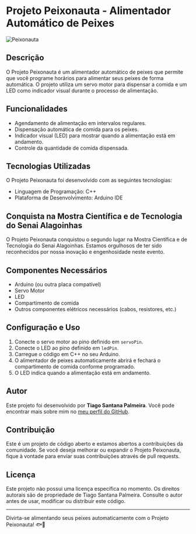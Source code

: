 # Projeto Peixonauta - Alimentador Automático de Peixes

![Peixonauta](link_para_uma_imagem_do_seu_projeto.jpg)

## Descrição
O Projeto Peixonauta é um alimentador automático de peixes que permite que você programe horários para alimentar seus peixes de forma automática. O projeto utiliza um servo motor para dispensar a comida e um LED como indicador visual durante o processo de alimentação.

## Funcionalidades
- Agendamento de alimentação em intervalos regulares.
- Dispensação automática de comida para os peixes.
- Indicador visual (LED) para mostrar quando a alimentação está em andamento.
- Controle da quantidade de comida dispensada.

## Tecnologias Utilizadas
O Projeto Peixonauta foi desenvolvido com as seguintes tecnologias:
- Linguagem de Programação: C++
- Plataforma de Desenvolvimento: Arduino IDE

## Conquista na Mostra Científica e de Tecnologia do Senai Alagoinhas
O Projeto Peixonauta conquistou o segundo lugar na Mostra Científica e de Tecnologia do Senai Alagoinhas. Estamos orgulhosos de ter sido reconhecidos por nossa inovação e engenhosidade neste evento.

## Componentes Necessários
- Arduino (ou outra placa compatível)
- Servo Motor
- LED
- Compartimento de comida
- Outros componentes elétricos necessários (cabos, resistores, etc.)

## Configuração e Uso
1. Conecte o servo motor ao pino definido em `servoPin`.
2. Conecte o LED ao pino definido em `ledPin`.
3. Carregue o código em C++ no seu Arduino.
4. O alimentador de peixes automaticamente abrirá e fechará o compartimento de comida conforme programado.
5. O LED indica quando a alimentação está em andamento.

## Autor
Este projeto foi desenvolvido por **Tiago Santana Palmeira**. Você pode encontrar mais sobre mim no [meu perfil do GitHub](https://github.com/Tiagopalmeira).

## Contribuição
Este é um projeto de código aberto e estamos abertos a contribuições da comunidade. Se você deseja melhorar ou expandir o Projeto Peixonauta, fique à vontade para enviar suas contribuições através de pull requests.

## Licença
Este projeto não possui uma licença específica no momento. Os direitos autorais são de propriedade de Tiago Santana Palmeira. Consulte o autor antes de usar, modificar ou distribuir este código.

---

Divirta-se alimentando seus peixes automaticamente com o Projeto Peixonauta! 🐟🤖
